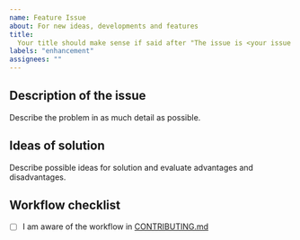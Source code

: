 ```yaml
---
name: Feature Issue
about: For new ideas, developments and features
title:
  Your title should make sense if said after "The issue is <your issue title>"
labels: "enhancement"
assignees: ""
---
```


## Description of the issue

Describe the problem in as much detail as possible.

## Ideas of solution

Describe possible ideas for solution and evaluate advantages and disadvantages.

## Workflow checklist

- [ ] I am aware of the workflow in
      [CONTRIBUTING.md](https://github.com/OpenEnergyPlatform/oeplatform/blob/develop/CONTRIBUTING.md)

